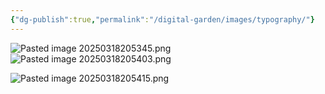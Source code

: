 ```yaml
---
{"dg-publish":true,"permalink":"/digital-garden/images/typography/"}
---
```



![Pasted image 20250318205345.png](/img/user/digital_garden/DB/Pasted%20image%2020250318205345.png)![Pasted image 20250318205403.png](/img/user/digital_garden/DB/Pasted%20image%2020250318205403.png)

![Pasted image 20250318205415.png](/img/user/digital_garden/DB/Pasted%20image%2020250318205415.png)

